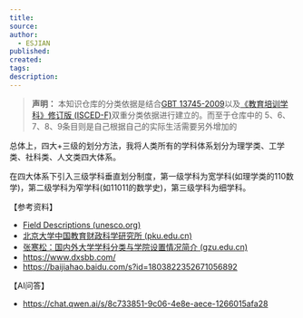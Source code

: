 ```yaml
---
title: 
source: 
author:
  - ESJIAN
published: 
created: 
tags: 
description:
---
```

>**声明：** 本知识仓库的分类依据是结合[GBT 13745-2009](https://xkb.pku.edu.cn/docs/2018-10/20220328083301969071.pdf)以及[《教育培训学科》修订版 (ISCED-F)](https://uis.unesco.org/sites/default/files/documents/isced-fields-of-education-training-2013-ch.pdf)双重分类依据进行建立的。而至于仓库中的 5、6、7、8、9条目则是自己根据自己的实际生活需要另外增加的

总体上，四大+三级的划分方法，我将人类所有的学科体系划分为理学类、工学类、社科类、人文类四大体系。

在四大体系下引入三级学科垂直划分制度，第一级学科为宽学科(如理学类的110数学)，第二级学科为窄学科(如11011的数学史)，第三级学科为细学科。



【参考资料】
- [Field Descriptions (unesco.org)](https://uis.unesco.org/sites/default/files/documents/isced-fields-of-education-training-2013-ch.pdf)
- [北京大学中国教育财政科学研究所 (pku.edu.cn)](https://ciefr.pku.edu.cn/cbw/kyjb/a8b669e298a54f23971b06b04550d1a5.htm)
- [张寒松：国内外大学学科分类与学院设置情况简介 (gzu.edu.cn)](https://ymc.gzu.edu.cn/2014/0909/c8954a56568/page.htm)
- https://www.dxsbb.com/
- https://baijiahao.baidu.com/s?id=1803822352671056892

【AI问答】
- https://chat.qwen.ai/s/8c733851-9c06-4e8e-aece-1266015afa28
